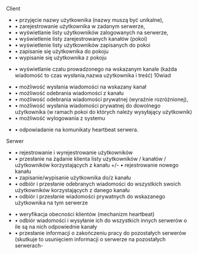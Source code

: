 Client
+   • przyjęcie nazwy użytkownika (nazwy muszą być unikalne),
+   • zarejestrowanie użytkownika w zadanym serwerze, 
+   • wyświetlanie listy użytkowników zalogowanych na serwerze, 
+   • wyświetlenie listy zarejestrowanych kanałów (pokoi)
+   • wyświetlenie listy użytkowników zapisanych do pokoi
+   • zapisanie się użytkownika do pokoju
+   • wypisanie się użytkownika z pokoju
-   • wyświetlanie czatu prowadzonego na wskazanym kanale (każda wiadomość to czas wysłania,nazwa użytkownika i treść) 10wiad
+   • możliwość wysłania wiadomości na wskazany kanał
+   • możliwość odebrania wiadomości z kanału
+   • możliwość odebrania wiadomości prywatnej (wyraźnie rozróżnionej),
+   • możliwość wysłania wiadomości prywatnej do dowolnego użytkownika (w ramach pokoi do których należy wysyłający użytkownik)
+   • możliwość wylogowania z systemu
-   • odpowiadanie na komunikaty heartbeat serwera.

Serwer
+   • rejestrowanie i wyrejestrowanie użytkowników
+ • przesłanie na żądanie klienta listy użytkowników / kanałów / użytkowników korzystających z kanału
+/-   • rejestrowanie nowego kanału
+   • zapisanie/wypisanie użytkownika do/z kanału
+  • odbiór i przesłanie odebranych wiadomości do wszystkich swoich użytkowników korzystających z danego kanału
+   • odbiór i przesłanie wiadomości prywatnych do wskazanego użytkownika na tym serwerze
-   • weryfikacja obecności klientów (mechanizm heartbeat)
-   • odbiór wiadomości i wysyłanie ich do wszystkich innych serwerów o ile są na nich odpowiednie kanały
-   • przesłanie informacji o zakończeniu pracy do pozostałych serwerów (skutkuje to usunięciem informacji o serwerze na pozostałych serwerach-
